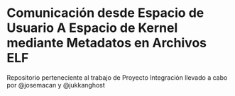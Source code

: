 # Comunicación desde Espacio de Usuario A Espacio de Kernel mediante Metadatos en Archivos ELF

Repositorio perteneciente al trabajo de Proyecto Integración llevado a cabo por @josemacan y @jukkanghost
